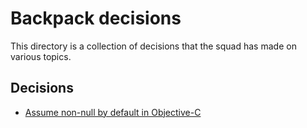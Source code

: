 # Backpack decisions

This directory is a collection of decisions that the squad has made on various topics.

## Decisions

<!-- Please keep this in alphabetical order. -->
+ [Assume non-null by default in Objective-C](./assume-non-null-by-default.md)
